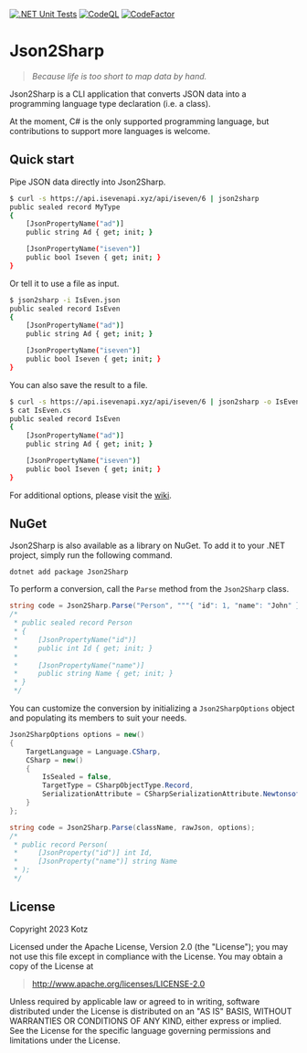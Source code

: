 [![.NET Unit Tests][.NET-Badge]][.NET-Url]
[![CodeQL][CodeQL-Badge]][CodeQL-Url]
[![CodeFactor][CodeFactor-Badge]][CodeFactor-Url]

# Json2Sharp

> *Because life is too short to map data by hand.*

Json2Sharp is a CLI application that converts JSON data into a programming language type declaration (i.e. a class).

At the moment, C# is the only supported programming language, but contributions to support more languages is welcome.

## Quick start

Pipe JSON data directly into Json2Sharp.

```bash
$ curl -s https://api.isevenapi.xyz/api/iseven/6 | json2sharp
public sealed record MyType
{
    [JsonPropertyName("ad")]
    public string Ad { get; init; }

    [JsonPropertyName("iseven")]
    public bool Iseven { get; init; }
}
```

Or tell it to use a file as input.

```bash
$ json2sharp -i IsEven.json
public sealed record IsEven
{
    [JsonPropertyName("ad")]
    public string Ad { get; init; }

    [JsonPropertyName("iseven")]
    public bool Iseven { get; init; }
}
```

You can also save the result to a file.

```bash
$ curl -s https://api.isevenapi.xyz/api/iseven/6 | json2sharp -o IsEven.cs
$ cat IsEven.cs
public sealed record IsEven
{
    [JsonPropertyName("ad")]
    public string Ad { get; init; }

    [JsonPropertyName("iseven")]
    public bool Iseven { get; init; }
}
```

For additional options, please visit the [wiki][GithubWiki].

## NuGet

Json2Sharp is also available as a library on NuGet. To add it to your .NET project, simply run the following command.

```
dotnet add package Json2Sharp
```

To perform a conversion, call the `Parse` method from the `Json2Sharp` class.

```cs
string code = Json2Sharp.Parse("Person", """{ "id": 1, "name": "John" }""");
/*
 * public sealed record Person
 * {
 *     [JsonPropertyName("id")]
 *     public int Id { get; init; }
 * 
 *     [JsonPropertyName("name")]
 *     public string Name { get; init; }
 * }
 */
```

You can customize the conversion by initializing a `Json2SharpOptions` object and populating its members to suit your needs.

```cs
Json2SharpOptions options = new()
{
    TargetLanguage = Language.CSharp,
    CSharp = new()
    {
        IsSealed = false,
        TargetType = CSharpObjectType.Record,
        SerializationAttribute = CSharpSerializationAttribute.NewtonsoftJson
    }
};

string code = Json2Sharp.Parse(className, rawJson, options);
/*
 * public record Person(
 *     [JsonProperty("id")] int Id,
 *     [JsonProperty("name")] string Name
 * );
 */
```

## License

Copyright 2023 Kotz

Licensed under the Apache License, Version 2.0 (the "License");
you may not use this file except in compliance with the License.
You may obtain a copy of the License at

> http://www.apache.org/licenses/LICENSE-2.0

Unless required by applicable law or agreed to in writing, software
distributed under the License is distributed on an "AS IS" BASIS,
WITHOUT WARRANTIES OR CONDITIONS OF ANY KIND, either express or implied.
See the License for the specific language governing permissions and
limitations under the License.

[GithubWiki]: ../../wiki
[CodeFactor-Url]: https://www.codefactor.io/repository/github/kaoticz/json2sharp/overview/main
[CodeFactor-Badge]: https://www.codefactor.io/repository/github/kaoticz/json2sharp/badge/main
[.NET-Url]: ../../actions/workflows/dotnet.yml
[.NET-Badge]: ../../actions/workflows/dotnet.yml/badge.svg
[CodeQL-Url]: ../../actions/workflows/codeql.yml
[CodeQL-Badge]: ../../actions/workflows/codeql.yml/badge.svg
